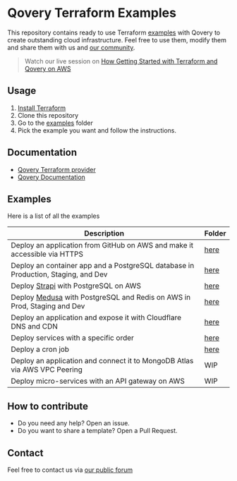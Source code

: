 # Qovery Terraform Examples

This repository contains ready to use Terraform [examples](/examples) with Qovery to create outstanding cloud infrastructure. Feel free to
use them, modify them and share them with us and [our community](https://discuss.qovery.com).

> Watch our live session on [How Getting Started with Terraform and Qovery on AWS](https://www.youtube.com/watch?v=l8D6IrEoIgw)

## Usage

1. [Install Terraform](https://learn.hashicorp.com/tutorials/terraform/install-cli)
2. Clone this repository
3. Go to the [examples](examples) folder
4. Pick the example you want and follow the instructions.

## Documentation

* [Qovery Terraform provider](https://registry.terraform.io/providers/Qovery/qovery/latest)
* [Qovery Documentation](https://hub.qovery.com)

## Examples

Here is a list of all the examples

| Description                                                                                     | Folder                                                              |
|-------------------------------------------------------------------------------------------------|---------------------------------------------------------------------|
| Deploy an application from GitHub on AWS and make it accessible via HTTPS                       | [here](/examples/deploy-github-app-on-aws-with-https)               |
| Deploy an container app and a PostgreSQL database in Production, Staging, and Dev               | [here](/examples/deploy-an-application-within-3-environments)       |
| Deploy [Strapi](https://strapi.io) with PostgreSQL on AWS                                       | [here](/examples/deploy-strapi-with-postgresql-on-aws)              |
| Deploy [Medusa](https://medusajs.com) with PostgreSQL and Redis on AWS in Prod, Staging and Dev | [here](/examples/deploy-medusa-with-postgresql-and-redis-on-aws)    |
| Deploy an application and expose it with Cloudflare DNS and CDN                                 | [here](/examples/deploy-an-application-with-cloudflare-dns-and-cdn) |
| Deploy services with a specific order                                                           | [here](/examples/deploy-services-with-a-specific-order)             |
| Deploy a cron job                                                                               | [here](/examples/deploy-a-cron-job)                                 |
| Deploy an application and connect it to MongoDB Atlas via AWS VPC Peering                       | WIP                                                                 |
| Deploy micro-services with an API gateway on AWS                                                | WIP                                                                 |

## How to contribute

* Do you need any help? Open an issue.
* Do you want to share a template? Open a Pull Request.

## Contact

Feel free to contact us via [our public forum](https://discuss.qovery.com)

